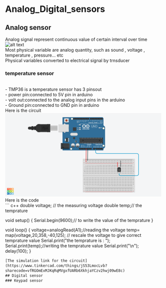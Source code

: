# Analog_Digital_sensors
## Analog sensor
Analog signal represent continuous value of certain interval over time
<br/> ![alt text](https://media.monolithicpower.com/wysiwyg/1_33.png)
<br/> Most physical variable are analog quantity, such as sound , voltage , temperature , pressure... etc 
<br/> Physical variables converted to electrical signal by trnsducer

### temperature sensor
<br/> - TMP36 is a temperature sensor has 3 pinsout 
<br/> - power pin:connected to 5V pin in arduino 
<br/> - volt out:connected to the analog input pins in the arduino 
<br/> - Ground pin:connected to GND pin in arduino 
<br/> Here is the circuit
![alt text](https://github.com/Maashn5/Analog_Digital_sensors/blob/main/temp_sensor/temp%20sensor.png)
<br/> Here is the code 
<br/> ``` c++
double voltage; // the measuring voltage
double temp;// the temprature

void setup()
{
  Serial.begin(9600);// to write the value of the temprature
}

void loop()
{
  voltage=analogRead(A1);//reading the voltage
  temp= map(voltage,20,358,-40,125);
  // rescale the voltage to give correct temprature value
  Serial.print("the temprature is : ");
  Serial.print(temp);//writing the temprature value
  Serial.print("\n");
  delay(100);
}
```
[The simulation link for the circuit](https://www.tinkercad.com/things/jS53LmocLvb?sharecode=vfRGOmExMJKqRqMVgxfUARb6XkhjaYCzv2hwj09wE8c)
## Digital sensor 
### Keypad sensor

